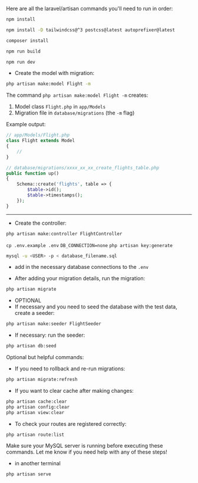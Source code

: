 Here are all the laravel/artisan commands you'll need to run in order:
```bash
npm install
```
```bash
npm install -D tailwindcss@^3 postcss@latest autoprefixer@latest
```
```bash
composer install
```
```bash
npm run build
```
```bash
npm run dev
```

- Create the model with migration:
```bash
php artisan make:model Flight -m
```

The command `php artisan make:model Flight -m` creates:
1. Model class `Flight.php` in `app/Models`
2. Migration file in `database/migrations` (the `-m` flag)

Example output:
```php
// app/Models/Flight.php
class Flight extends Model
{
    //
}

// database/migrations/xxxx_xx_xx_create_flights_table.php
public function up()
{
    Schema::create('flights', table => {
        $table->id();
        $table->timestamps();
    });
}
```
----------------------------------
- Create the controller:
```bash
php artisan make:controller FlightController
```

`cp .env.example .env`
`DB_CONNECTION=none`
`php artisan key:generate`
```bash
mysql -u <USER> -p < database_filename.sql
```
- add in the necessary database connections to the `.env`

- After adding your migration details, run the migration:
```bash
php artisan migrate
```
- OPTIONAL
- If necessary and you need to seed the database with the test data, create a seeder:
```bash
php artisan make:seeder FlightSeeder
```

- If necessary: run the seeder:
```bash
php artisan db:seed
```

Optional but helpful commands:
- If you need to rollback and re-run migrations:
```bash
php artisan migrate:refresh
```

- If you want to clear cache after making changes:
```bash
php artisan cache:clear
php artisan config:clear
php artisan view:clear
```

- To check your routes are registered correctly:
```bash
php artisan route:list
```

Make sure your MySQL server is running before executing these commands. Let me know if you need help with any of these steps!
- in another terminal
```bash
php artisan serve
```